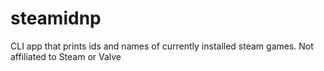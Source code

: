 # steamidnp
CLI app that prints ids and names of currently installed steam games. Not affiliated to Steam or Valve
